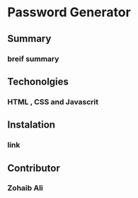 # Password Generator

## Summary
### breif summary

## Techonolgies
### HTML , CSS and Javascrit

## Instalation
### link

## Contributor
### Zohaib Ali
